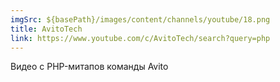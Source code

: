 ```yaml
---
imgSrc: ${basePath}/images/content/channels/youtube/18.png
title: AvitoTech
link: https://www.youtube.com/c/AvitoTech/search?query=php
---
```


Видео с PHP-митапов команды Avito
